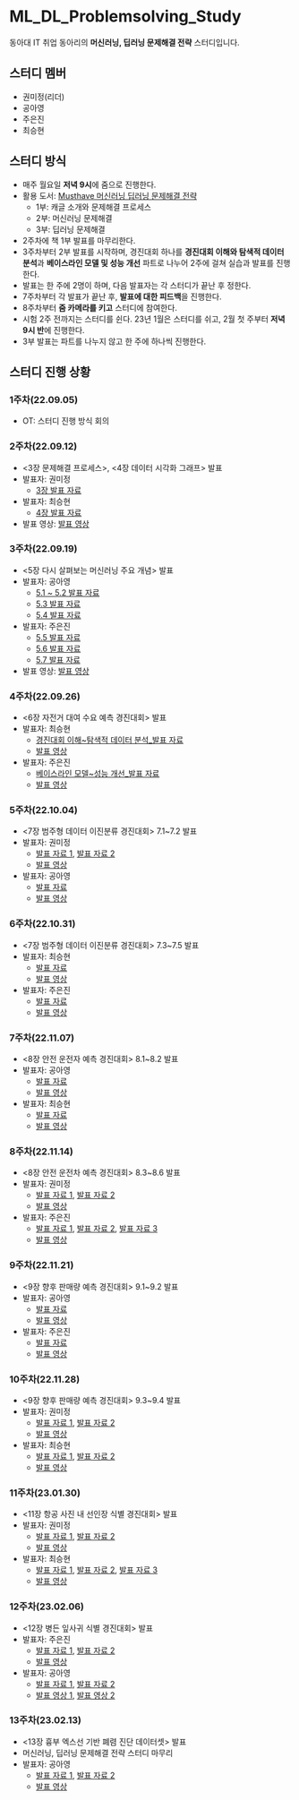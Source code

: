 # ML_DL_Problemsolving_Study
동아대 IT 취업 동아리의 **머신러닝, 딥러닝 문제해결 전략** 스터디입니다.

## 스터디 멤버
- 권미정(리더)
- 공아영
- 주은진
- 최승현

## 스터디 방식
- 매주 월요일 **저녁 9시**에 줌으로 진행한다.
- 활용 도서: [Musthave 머신러닝 딥러닝 문제해결 전략](https://han.gl/oyGvZl)
  - 1부: 캐글 소개와 문제해결 프로세스
  - 2부: 머신러닝 문제해결
  - 3부: 딥러닝 문제해결
- 2주차에 책 1부 발표를 마무리한다.
- 3주차부터 2부 발표를 시작하며, 경진대회 하나를 **경진대회 이해와 탐색적 데이터 분석**과 **베이스라인 모델 및 성능 개선** 파트로 나누어 2주에 걸쳐 실습과 발표를 진행한다.
- 발표는 한 주에 2명이 하며, 다음 발표자는 각 스터디가 끝난 후 정한다.
- 7주차부터 각 발표가 끝난 후, **발표에 대한 피드백**을 진행한다.
- 8주차부터 **줌 카메라를 키고** 스터디에 참여한다.
- 시험 2주 전까지는 스터디를 쉰다. 23년 1월은 스터디를 쉬고, 2월 첫 주부터 **저녁 9시 반**에 진행한다.
- 3부 발표는 파트를 나누지 않고 한 주에 하나씩 진행한다.

## 스터디 진행 상황
### 1주차(22.09.05)
- OT: 스터디 진행 방식 회의

### 2주차(22.09.12)
- <3장 문제해결 프로세스>, <4장 데이터 시각화 그래프> 발표
- 발표자: 권미정
    - [3장 발표 자료](https://mjrecord.tistory.com/14)
- 발표자: 최승현
    - [4장 발표 자료](https://vulter3653.tistory.com/21)
- 발표 영상: [발표 영상](https://drive.google.com/file/d/1k_P7g_2Sftp-tPDFzmukH8xOU2Y9KwMs/view?usp=sharing)

### 3주차(22.09.19)
- <5장 다시 살펴보는 머신러닝 주요 개념> 발표
- 발표자: 공아영
  - [5.1 ~ 5.2 발표 자료](https://gongboogi.tistory.com/4)
  - [5.3 발표 자료](https://gongboogi.tistory.com/5?category=1000829)
  - [5.4 발표 자료](https://gongboogi.tistory.com/6?category=1000829)
- 발표자: 주은진
  - [5.5 발표 자료](https://dunedine.tistory.com/4)
  - [5.6 발표 자료](https://dunedine.tistory.com/5?category=1100151)
  - [5.7 발표 자료](https://dunedine.tistory.com/6?category=1100151)
- 발표 영상: [발표 영상](https://drive.google.com/file/d/1nXsuMrjtPPi0Vgrb8c70hOWPCbcfevoK/view?usp=sharing)

### 4주차(22.09.26)
- <6장 자전거 대여 수요 예측 경진대회> 발표
- 발표자: 최승현
  - [경진대회 이해~탐색적 데이터 분석_발표 자료](https://vulter3653.tistory.com/22)
  - [발표 영상](https://drive.google.com/file/d/1DTxy2FmG7RyXBaORuWfm_x6JAerSlTnN/view?usp=sharing)
- 발표자: 주은진
  - [베이스라인 모델~성능 개선_발표 자료](https://dunedine.tistory.com/8?category=1100151)
  - [발표 영상](https://drive.google.com/file/d/1iLLTPEoGX5GKDLUx01aSUCOs8Jkz2hbD/view?usp=sharing)

### 5주차(22.10.04)
- <7장 범주형 데이터 이진분류 경진대회> 7.1~7.2 발표
- 발표자: 권미정
  - [발표 자료 1](https://mjrecord.tistory.com/15?category=1080906), [발표 자료 2](https://mjrecord.tistory.com/16?category=1080906)
  - [발표 영상](https://drive.google.com/file/d/1cTA_tFPTIbFycHXAIh9uB6r9Sc7zULCX/view?usp=sharing)
- 발표자: 공아영
  - [발표 자료](https://gongboogi.tistory.com/7)
  - [발표 영상](https://drive.google.com/file/d/1MiZceCRTKR2ROhTvtOMuzGI-A-VB2bHM/view?usp=sharing)
  
### 6주차(22.10.31)
- <7장 범주형 데이터 이진분류 경진대회> 7.3~7.5 발표
- 발표자: 최승현
  - [발표 자료](https://vulter3653.tistory.com/26)
  - [발표 영상](https://drive.google.com/file/d/1Q88CugtT7qhylbWYYy5TqUZmaPAUYUKR/view?usp=share_link)
- 발표자: 주은진
  - [발표 자료](https://dunedine.tistory.com/9?category=1100151)
  - [발표 영상](https://drive.google.com/file/d/1Ktx1LDb7vkKypw873YeUZLVXurh3jacT/view?usp=share_link)

### 7주차(22.11.07)
- <8장 안전 운전자 예측 경진대회> 8.1~8.2 발표
- 발표자: 공아영
  - [발표 자료](https://gongboogi.tistory.com/8)
  - [발표 영상](https://drive.google.com/file/d/1Lh9rjVg3GXJ4L_eX6SiSD7LZC62ttXmI/view?usp=share_link)
- 발표자: 최승현
  - [발표 자료](https://vulter3653.tistory.com/27)
  - [발표 영상](https://drive.google.com/file/d/1N3svsdzzrzIVNFwyEsWmtZ5Kux1xkf4u/view?usp=share_link)
  
### 8주차(22.11.14)
- <8장 안전 운전차 예측 경진대회> 8.3~8.6 발표
- 발표자: 권미정
  - [발표 자료 1](https://mjrecord.tistory.com/17), [발표 자료 2](https://mjrecord.tistory.com/18)
  - [발표 영상](https://drive.google.com/file/d/13NR0CErRTFlxC9JMXGKdlMQh1M76sd12/view?usp=share_link)
- 발표자: 주은진
  - [발표 자료 1](https://dunedine.tistory.com/11), [발표 자료 2](https://dunedine.tistory.com/12), [발표 자료 3](https://dunedine.tistory.com/13)
  - [발표 영상](https://drive.google.com/file/d/1qR_SXSYh2IQbhHaQfjPjVs5who1akh28/view?usp=share_link)

### 9주차(22.11.21)
- <9장 향후 판매량 예측 경진대회> 9.1~9.2 발표
- 발표자: 공아영
  - [발표 자료](https://gongboogi.tistory.com/9)
  - [발표 영상](https://drive.google.com/file/d/1qLrwyczPiTBD2U5d-vn1_MmfWREYPhdr/view?usp=share_link)
- 발표자: 주은진
  - [발표 자료](https://dunedine.tistory.com/14)
  - [발표 영상](https://drive.google.com/file/d/1nUSQrdIWkB42-jj-ApJi06jWsunDauly/view?usp=share_link)

### 10주차(22.11.28)
- <9장 향후 판매량 예측 경진대회> 9.3~9.4 발표
- 발표자: 권미정
  - [발표 자료 1](https://mjrecord.tistory.com/19), [발표 자료 2](https://mjrecord.tistory.com/20)
  - [발표 영상](https://drive.google.com/file/d/1AKm2w5X8HD_xxPTP_p8i4GSyE9KsCHLp/view?usp=share_link)
- 발표자: 최승현
  - [발표 자료 1](https://vulter3653.tistory.com/31), [발표 자료 2](https://vulter3653.tistory.com/32)
  - [발표 영상](https://drive.google.com/file/d/1boHIAm0-LRKGnivVvHUxHtcW0WURZ1sj/view?usp=share_link)

### 11주차(23.01.30)
- <11장 항공 사진 내 선인장 식별 경진대회> 발표
- 발표자: 권미정
  - [발표 자료 1](https://mjrecord.tistory.com/28), [발표 자료 2](https://mjrecord.tistory.com/29)
  - [발표 영상](https://drive.google.com/file/d/1DcUNok0lKJm3U6Zsd6pHpg5_JOvYZeY1/view?usp=sharing)
- 발표자: 최승현
  - [발표 자료 1](https://vulter3653.tistory.com/34), [발표 자료 2](https://vulter3653.tistory.com/35), [발표 자료 3](https://vulter3653.tistory.com/36)
  - [발표 영상](https://drive.google.com/file/d/1sps-s1Lv3MKyCDhO74hrgNXHCVepKnk2/view?usp=sharing)

### 12주차(23.02.06)
- <12장 병든 잎사귀 식별 경진대회> 발표
- 발표자: 주은진
  - [발표 자료 1](https://dunedine.tistory.com/15), [발표 자료 2](https://dunedine.tistory.com/16)
  - [발표 영상](https://drive.google.com/file/d/1qtfylMeVam4rWGEx9ToRy053IrnUYxC6/view?usp=sharing)
- 발표자: 공아영
  - [발표 자료 1](https://gongboogi.tistory.com/12), [발표 자료 2](https://gongboogi.tistory.com/13)
  - [발표 영상 1](https://drive.google.com/file/d/1WR2JsrNf_s8BP1xPT2dYfMntngrfJUFN/view?usp=sharing), [발표 영상 2](https://drive.google.com/file/d/1_x7nmzCaxSxI6pPFs9HymvyRZOPBQmVM/view?usp=sharing)

### 13주차(23.02.13)
- <13장 흉부 엑스선 기반 폐렴 진단 데이터셋> 발표
- 머신러닝, 딥러닝 문제해결 전략 스터디 마무리
- 발표자: 공아영
  - [발표 자료 1](https://gongboogi.tistory.com/14), [발표 자료 2](https://gongboogi.tistory.com/15)
  - [발표 영상](https://drive.google.com/file/d/1uGINXyhUlfYBuny6IDa8tXegl04JDmZz/view?usp=sharing)
